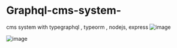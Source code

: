 # Graphql-cms-system-
cms system with typegraphql , typeorm , nodejs, express 
![image](https://github.com/suraj7743/Graphql-cms-system-/assets/108015786/c99204a3-d477-454e-a8d1-47ddeaf9da7d)

![image](https://github.com/suraj7743/Graphql-cms-system-/assets/108015786/301c4f43-6e47-4eef-89e6-6868d12079f3)

